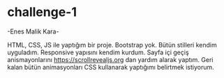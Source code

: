 # challenge-1
-Enes Malik Kara-

HTML, CSS, JS ile yaptığım bir proje.
Bootstrap yok. Bütün stilleri kendim uyguladım. Responsive yapısını kendim kurdum.
Sayfa içi geçiş anismayonlarını https://scrollrevealjs.org dan yardım alarak yaptım.
Geri kalan bütün animasyonları CSS kullanarak yaptığımı belirtmek istiyorum.
